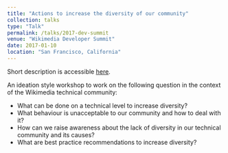```yaml
---
title: "Actions to increase the diversity of our community"
collection: talks
type: "Talk"
permalink: /talks/2017-dev-summit
venue: "Wikimedia Developer Summit"
date: 2017-01-10
location: "San Francisco, California"
---
```


Short description is accessible [here](https://phabricator.wikimedia.org/T148598).

An ideation style workshop to work on the following question in the context of the Wikimedia technical community:

* What can be done on a technical level to increase diversity?
* What behaviour is unacceptable to our community and how to deal with it?
* How can we raise awareness about the lack of diversity in our technical community and its causes?
* What are best practice recommendations to increase diversity?

